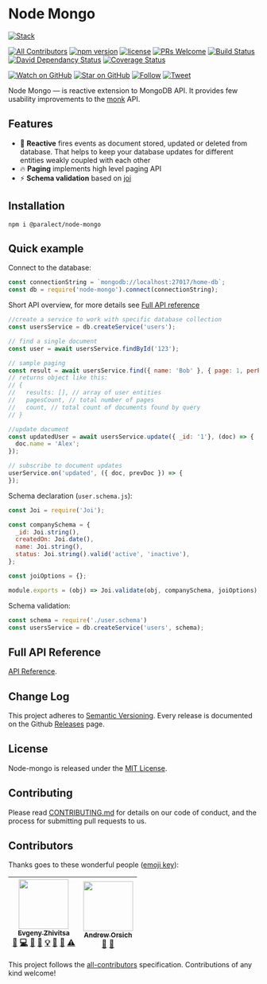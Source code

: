 
# Node Mongo

[![Stack](https://raw.githubusercontent.com/paralect/stack/master/stack-component-template/stack.png)](https://github.com/paralect/stack)

[![All Contributors](https://img.shields.io/badge/all_contributors-2-orange.svg?style=flat-square)](#contributors)
[![npm version](https://badge.fury.io/js/%40paralect%2Fnode-mongo.svg)](https://badge.fury.io/js/%40paralect%2Fnode-mongo) 
[![license](https://img.shields.io/github/license/mashape/apistatus.svg?style=flat-square)](LICENSE)
[![PRs Welcome](https://img.shields.io/badge/PRs-welcome-brightgreen.svg?style=flat-square)](http://makeapullrequest.com)
[![Build Status](http://product-stack-ci.paralect.com/api/badges/paralect/node-mongo/status.svg)](http://product-stack-ci.paralect.com/paralect/node-mongo)
[![David Dependancy Status](https://david-dm.org/paralect/node-mongo.svg)](https://david-dm.org/paralect/node-mongo)
[![Coverage Status](https://coveralls.io/repos/github/paralect/node-mongo/badge.svg?branch=master)](https://coveralls.io/github/paralect/node-mongo?branch=master)


[![Watch on GitHub](https://img.shields.io/github/watchers/paralect/node-mongo.svg?style=social&label=Watch)](https://github.com/paralect/node-mongo/watchers)
[![Star on GitHub](https://img.shields.io/github/stars/paralect/node-mongo.svg?style=social&label=Stars)](https://github.com/paralect/node-mongo/stargazers)
[![Follow](https://img.shields.io/twitter/follow/paralect.svg?style=social&label=Follow)](https://twitter.com/paralect)
[![Tweet](https://img.shields.io/twitter/url/https/github.com/paralect/stack.svg?style=social)](https://twitter.com/intent/tweet?text=I%27m%20using%20Stack%20components%20to%20build%20my%20next%20product%20🚀.%20Check%20it%20out:%20https://github.com/paralect/stack)

Node Mongo — is reactive extension to MongoDB API. It provides few usability improvements to the [monk](https://github.com/Automattic/monk) API. 

## Features

* ️️🚀 **Reactive** fires events as document stored, updated or deleted from database. That helps to keep your database updates for different entities weakly coupled with each other
* 🔥 **Paging** implements high level paging API
* ⚡️ **Schema validation** based on [joi](https://github.com/hapijs/joi) 

## Installation

```
npm i @paralect/node-mongo
```

## Quick example

Connect to the database:
```javascript
const connectionString = `mongodb://localhost:27017/home-db`;
const db = require('node-mongo').connect(connectionString);
```

Short API overview, for more details see [Full API reference](API.md)
```javascript
//create a service to work with specific database collection
const usersService = db.createService('users');

// find a single document
const user = await usersService.findById('123');

// sample paging
const result = await usersService.find({ name: 'Bob' }, { page: 1, perPage: 30 });
// returns object like this:
// {
//   results: [], // array of user entities
//   pagesCount, // total number of pages
//   count, // total count of documents found by query
// }

//update document
const updatedUser = await usersService.update({ _id: '1'}, (doc) => {
  doc.name = 'Alex';
});

// subscribe to document updates
userService.on('updated', ({ doc, prevDoc }) => {
});
```

Schema declaration (`user.schema.js`):
```javascript
const Joi = require('Joi');

const companySchema = {
  _id: Joi.string(),
  createdOn: Joi.date(),
  name: Joi.string(),
  status: Joi.string().valid('active', 'inactive'),
};

const joiOptions = {};

module.exports = (obj) => Joi.validate(obj, companySchema, joiOptions);
```

Schema validation: 
```javascript
const schema = require('./user.schema')
const usersService = db.createService('users', schema);
```

## Full API Reference

[API Reference](API.md).

## Change Log

This project adheres to [Semantic Versioning](http://semver.org/).
Every release is documented on the Github [Releases](https://github.com/paralect/node-mongo/releases) page.

## License

Node-mongo is released under the [MIT License](LICENSE).

## Contributing

Please read [CONTRIBUTING.md](CONTRIBUTING.md) for details on our code of conduct, and the process for submitting pull requests to us.

## Contributors

Thanks goes to these wonderful people ([emoji key](https://github.com/kentcdodds/all-contributors#emoji-key)):

<!-- ALL-CONTRIBUTORS-LIST:START - Do not remove or modify this section -->
<!-- prettier-ignore -->
| [<img src="https://avatars2.githubusercontent.com/u/6461311?v=4" width="100px;"/><br /><sub><b>Evgeny Zhivitsa</b></sub>](https://github.com/ezhivitsa)<br />[💬](#question-ezhivitsa "Answering Questions") [💻](https://github.com/paralect/ship/commits?author=ezhivitsa "Code") [🎨](#design-ezhivitsa "Design") [📖](https://github.com/paralect/ship/commits?author=ezhivitsa "Documentation") [💡](#example-ezhivitsa "Examples") [🤔](#ideas-ezhivitsa "Ideas, Planning, & Feedback") [👀](#review-ezhivitsa "Reviewed Pull Requests") [⚠️](https://github.com/paralect/ship/commits?author=ezhivitsa "Tests") | [<img src="https://avatars3.githubusercontent.com/u/681396?v=4" width="100px;"/><br /><sub><b>Andrew Orsich</b></sub>](http://paralect.com)<br />[📖](https://github.com/paralect/ship/commits?author=anorsich "Documentation") [🤔](#ideas-anorsich "Ideas, Planning, & Feedback") |
| :---: | :---: |
<!-- ALL-CONTRIBUTORS-LIST:END -->

This project follows the [all-contributors](https://github.com/kentcdodds/all-contributors) specification. Contributions of any kind welcome!
